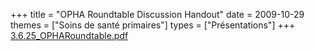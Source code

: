 +++
title = "OPHA Roundtable Discussion Handout"
date = 2009-10-29
themes = ["Soins de santé primaires"]
types = ["Présentations"]
+++
[3.6.25_OPHARoundtable.pdf](/files/3.6.25_OPHARoundtable.pdf)
